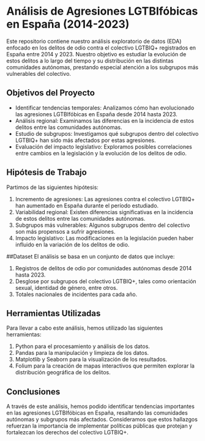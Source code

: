 # Análisis de Agresiones LGTBIfóbicas en España (2014-2023)
Este repositorio contiene nuestro análisis exploratorio de datos (EDA) enfocado en los delitos de odio contra el colectivo LGTBIQ+ registrados en España entre 2014 y 2023. Nuestro objetivo es estudiar la evolución de estos delitos a lo largo del tiempo y su distribución en las distintas comunidades autónomas, prestando especial atención a los subgrupos más vulnerables del colectivo.

## Objetivos del Proyecto
- Identificar tendencias temporales: Analizamos cómo han evolucionado las agresiones LGTBIfóbicas en España desde 2014 hasta 2023.
- Análisis regional: Examinamos las diferencias en la incidencia de estos delitos entre las comunidades autónomas.
- Estudio de subgrupos: Investigamos qué subgrupos dentro del colectivo LGTBIQ+ han sido más afectados por estas agresiones.
- Evaluación del impacto legislativo: Exploramos posibles correlaciones entre cambios en la legislación y la evolución de los delitos de odio.

## Hipótesis de Trabajo
Partimos de las siguientes hipótesis:

1. Incremento de agresiones: Las agresiones contra el colectivo LGTBIQ+ han aumentado en España durante el período estudiado.
2. Variabilidad regional: Existen diferencias significativas en la incidencia de estos delitos entre las comunidades autónomas.
3. Subgrupos más vulnerables: Algunos subgrupos dentro del colectivo son más propensos a sufrir agresiones.
4. Impacto legislativo: Las modificaciones en la legislación pueden haber influido en la variación de los delitos de odio.

##Dataset
El análisis se basa en un conjunto de datos que incluye:

1. Registros de delitos de odio por comunidades autónomas desde 2014 hasta 2023.
2. Desglose por subgrupos del colectivo LGTBIQ+, tales como orientación sexual, identidad de género, entre otros.
3. Totales nacionales de incidentes para cada año.

## Herramientas Utilizadas
Para llevar a cabo este análisis, hemos utilizado las siguientes herramientas:

1. Python para el procesamiento y análisis de los datos.
2. Pandas para la manipulación y limpieza de los datos.
3. Matplotlib y Seaborn para la visualización de los resultados.
4. Folium para la creación de mapas interactivos que permiten explorar la distribución geográfica de los delitos.

## Conclusiones
A través de este análisis, hemos podido identificar tendencias importantes en las agresiones LGTBIfóbicas en España, resaltando las comunidades autónomas y subgrupos más afectados. Consideramos que estos hallazgos refuerzan la importancia de implementar políticas públicas que protejan y fortalezcan los derechos del colectivo LGTBIQ+.
